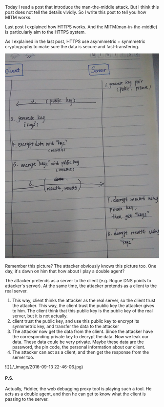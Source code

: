 Today I read a post that introduce the man-the-middle attack. But I think this post does not tell the details vividly. So I write this post to tell you how MITM works.

Last post I explained how HTTPS works. And the MITM(man-in-the-middle) is particularly aim to the HTTPS system.

As I explained in the last post, HTTPS use asynmmetric + synmmetric cryptography to make sure the data is secure and fast-transfering. 

![](/imgs/20160113_02.jpg)

Remember this picture? The attacker obviously knows this picture too. One day, it's dawn on him that how about I play a double agent?

The attacker pretends as a server to the client (e.g. Rogue DNS points to attacker's server). At the same time, the attacker pretends as a client to the real server. 

1. This way, client thinks the attacker as the real server, so the client trust the attacker. This way, the client trust the public key the attacker gives to him. The client think that this public key is the public key of the real server, but it is not actually.
2. client trust the public key, and use this public key to encrypt its synmmetric key, and transfer the data to the attacker
3. The attacker now get the data from the client. Since the attacker have the corresponding private key to decrypt the data. Now we leak our data. These data coule be very private. Maybe these data are the password, the pin code, the personal information about our client. 
4. The attacker can act as a client, and then get the response from the server too. 


![](./_image/2016-09-13 22-46-06.jpg)


#### P.S.
Actually, Fiddler, the web debugging proxy tool is playing such a tool. He acts as a double agent, and then he can get to know what the client is passing to the server.


